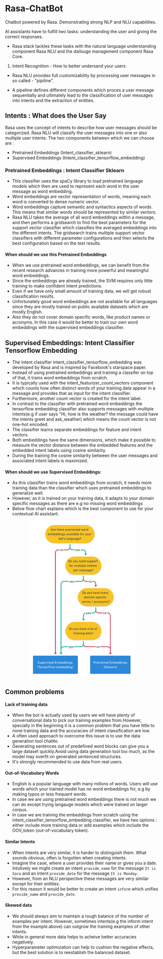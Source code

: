# Rasa-ChatBot

Chatbot powered by Rasa. Demonstrating strong NLP and NLU capabilities.

AI assistants have to fulfill two tasks: understanding the user and giving the correct responses. 

- Rasa stack tackles these tasks with the natural language understanding component Rasa NLU and the dailouge management component Rasa Core. 

1) Intent Recognition - How to better undersand your users

- Rasa NLU provides full customizability by processing user messages in so called - "pipiline".

- A pipeline defines different components which proces a user message sequentially and ultimately lead to the classification of user messages into intents and the extraction of entities. 

## Intents : What does the User Say

Rasa uses the concept of intents to describe how user messages should be categorized. Rasa NLU will classify the user messages into one or also multiple user intents. The two components between which we can choose are :

- Pretrained Embeddings (Intent_classifier_sklearn)
- Supervised Embeddings (Intent_classifier_tensorflow_embedding) 

### Pretrained Embeddings : Intent Classifier Sklearn

- This classifier uses the spaCy library to load pretrained language models which then are used to represent each word in the user message as word embedding.
- Word embeddings are vector representation of words, meaning each word is converted to dense numeric vector.
- Word embeddings capture semantic and syntactics aspects of words. This means that similar words should be represented by similar vectors. 
- Rasa NLU takes the average of all word embeddings within a message, and then performs a gridsearch to find the best parameters for the support vector classifier which classifies the averaged embeddings into the different intents. The gridsearch trains multiple support vector classifiers with different parameter configurations and then selects the best configuration based on the test results.

#### When should we use this Pretrained Embeddings

- When we use pretrained word embeddings, we can benefit from the recent research advances in training more powerful and meaningful word embeddings. 
- Since the embeddings are already trained, the SVM requires only little training to make confident intent predictions. 
- Even if we have only small amount of training data, we will get robust classification results. 
- Unfortunately good word embeddings are not available for all languages since they are mostly trained on public available datasets which are mostly English. 
- Also they do not cover domain specific words, like product names or acronyms. In this case it would be better to train our own word embeddings with the supervised embeddings classifier.

## Supervised Embeddings: Intent Classifier Tensorflow Embedding

- The intent classifier intent_classifier_tensorflow_embedding was developed by Rasa and is inspired by Facebook's starspace paper.
- Instead of using pretrained embeddings and training a classifer on top of that, it trains word embeddings from scratch.
- It is typically used with the intent_featurizer_count_vectors component which counts how often distinct words of your training data appear in a message and provides that as input for the intent classifier.
- Furthermore, another count vector is created for the intent label.
- In contrast to the classifier with pretrained word embeddings the tensorflow embedding classifier also supports messages with multiple intents(e.g if user says "Hi, how is the weather? the message could have the intents greet and ask_weather) which means the count vector is not one-hot encoded.
- The classifier learns separate embeddings for feature and intent vectors.
- Both embeddings have the same dimensions, which make it possible to measure the vector distance between the embedded features and the embedded intent labels using cosine similarity. 
- During the training the cosine similarity between the user messages and associated intent labels is maximized.

#### When should we use Supervised Embeddings:

- As this classifier trains word embeddings from scratch, it needs more training data than the classifier which uses pretrained embeddings to generalize well.
- However, as it is trained on your training data, it adapts to your domain specific messages as there are e.g no missing word embeddings
- Below flow chart explains which is the best component to use for your contextual AI assistant.

<p align="center">
  <img src="images/flow_chart.png" width="350" title="flow chart">
</p>


## Common problems

#### Lack of training data

- When the bot is actually used by users we will have plenty of conversational data to pick our training examples from.However, specially in the beginning it is a common problem that you have little to none training data and the accuracies of  intent classification are low.
- A often used approach to overcome this issue is to use the data generation tool chatito.
- Generating sentences out of predefined word blocks can give you a large dataset quickly.Avoid using data generation tool too much, as the model may overfit on generated sentenced structures.
- It's strongly recommended to use data from real users.

#### Out-of-Vocabulary Words

- English is a popular language with many millons of words. Users will use words which your trained model has no word embeddings for, e.g by making typos or less frequent words.
- In case we are using pretrained word embeddings there is not much we can do except trying langauge models which were trained on larger corpus.
- In case we are training the embeddings from scratch using the intent_classifier_tensorflow_embedding classifier, we have two options : either include more training data or add examples which include the OOV_token (out-of-vocabulary token). 

#### Similar Intents

- When intents are very similar, it is harder to distinguish them. What sounds obvious, often is forgotten when creating intents.
- Imagine the case, where a user provides their name or gives you a date. Intutively we might create an intent `provide_name` for the message `It is Sara` and an intent `provide_date` for the message `It is Monday`. 
- However, from an NLU perspective these messages are very similar except for their entities. 
- For this reason it would be better to create an intent `inform` which unifies `provide_name` and `provide_date`.

#### Skewed data

- We should always aim to maintain a rough balance of the number of examples per intent. However, sometimes intents(e.g the inform intent from the example above) can outgrow the training examples of other intents.
- While in general more data helps to acheive better accuracies negatively. 
- Hyperparameter optimization can help to cushion the negative effects, but the best solution is to reestablish the balanced dataset.



































